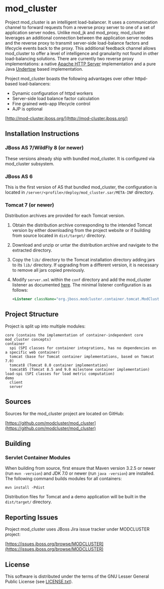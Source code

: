mod_cluster
===========

Project mod_cluster is an intelligent load-balancer. It uses a communication channel to forward requests from a reverse
proxy server to one of a set of application server nodes. Unlike mod_jk and mod_proxy, mod_cluster leverages an
additional connection between the application server nodes and the reverse proxy to transmit server-side load-balance
factors and lifecycle events back to the proxy. This additional feedback channel allows mod_cluster to offer a level of
intelligence and granularity not found in other load-balancing solutions. There are currently two reverse proxy
implementations: a native [Apache HTTP Server](https://httpd.apache.org/) implementation and a pure Java 
[Undertow](http://undertow.io/) based implementation.

Project mod_cluster boasts the following advantages over other httpd-based load-balancers:

* Dynamic configuration of httpd workers
* Server-side load balance factor calculation
* Fine grained web-app lifecycle control
* AJP is optional

[http://mod-cluster.jboss.org/](http://mod-cluster.jboss.org/)


Installation Instructions
-------------------------

### JBoss AS 7/WildFly 8 (or newer)

These versions already ship with bundled mod_cluster. It is configured via mod_cluster
subsystem.


### JBoss AS 6

This is the first version of AS that bundled mod_cluster, the configuration is located in
`/server/<profile>/deploy/mod_cluster.sar/META-INF` directory.


### Tomcat 7 (or newer)

Distribution archives are provided for each Tomcat version.

1. Obtain the distribution archive corresponding to the intended Tomcat version by either downloading from the project
   website or if building from source located in `dist/target/` directory.
2. Download and unzip or untar the distribution archive and navigate to the extracted directory.
3. Copy the `lib/` directory to the Tomcat installation directory adding jars to its `lib/` directory. If upgrading from
   a different version, it is necessary to remove all jars copied previously.
4. Modify `server.xml` within the `conf` directory and add the mod_cluster listener as documented
   [here](http://docs.jboss.org/mod_cluster/1.3.0/). The minimal listener configuration is as follows:
   
    ```xml
    <Listener className="org.jboss.modcluster.container.tomcat.ModClusterListener" connectorPort="8009"/>
    ```


Project Structure
-----------------

Project is split up into multiple modules:

```
core (contains the implementation of container-independent core mod_cluster concepts)
container
  spi (SPI classes for container integrations, has no dependencies on a specific web container)
  tomcat (base for Tomcat container implementations, based on Tomcat 7.0)
  tomcat8 (Tomcat 8.0 container implementation)
  tomcat85 (Tomcat 8.5 and 9.0 milestone container implementation)
load-spi (SPI classes for load metric computation)
demo
  client
  server
```


Sources
-------

Sources for the mod_cluster project are located on GitHub:

[https://github.com/modcluster/mod_cluster](https://github.com/modcluster/mod_cluster)


Building
--------

### Servlet Container Modules

When building from source, first ensure that Maven version 3.2.5 or newer (run `mvn -version`) and JDK 7.0 or newer
(run `java -version`) are installed. The following command builds modules for all containers:

```
mvn install -Pdist
```

Distribution files for Tomcat and a demo application will be built in the `dist/target/` directory.


Reporting Issues
----------------

Project mod_cluster uses JBoss Jira issue tracker under MODCLUSTER project:

[https://issues.jboss.org/browse/MODCLUSTER](https://issues.jboss.org/browse/MODCLUSTER)


License
-------

This software is distributed under the terms of the GNU Lesser General Public License (see [LICENSE.txt](LICENSE.txt)).

